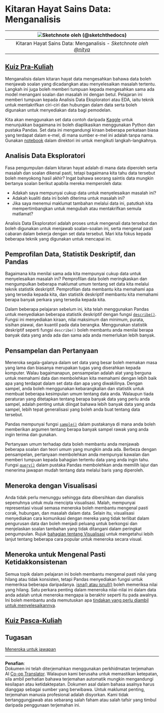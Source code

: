 <!--
CO_OP_TRANSLATOR_METADATA:
{
  "original_hash": "661dad02c3ac239644d34c1eb51e76f8",
  "translation_date": "2025-09-06T21:22:03+00:00",
  "source_file": "4-Data-Science-Lifecycle/15-analyzing/README.md",
  "language_code": "ms"
}
-->
# Kitaran Hayat Sains Data: Menganalisis

|![ Sketchnote oleh [(@sketchthedocs)](https://sketchthedocs.dev) ](../../sketchnotes/15-Analyzing.png)|
|:---:|
| Kitaran Hayat Sains Data: Menganalisis - _Sketchnote oleh [@nitya](https://twitter.com/nitya)_ |

## [Kuiz Pra-Kuliah](https://ff-quizzes.netlify.app/en/ds/quiz/28)

Menganalisis dalam kitaran hayat data mengesahkan bahawa data boleh menjawab soalan yang dicadangkan atau menyelesaikan masalah tertentu. Langkah ini juga boleh memberi tumpuan kepada mengesahkan sama ada model menangani soalan dan masalah ini dengan betul. Pelajaran ini memberi tumpuan kepada Analisis Data Eksploratori atau EDA, iaitu teknik untuk mentakrifkan ciri-ciri dan hubungan dalam data serta boleh digunakan untuk menyediakan data bagi pemodelan.

Kita akan menggunakan set data contoh daripada [Kaggle](https://www.kaggle.com/balaka18/email-spam-classification-dataset-csv/version/1) untuk menunjukkan bagaimana ini boleh diaplikasikan menggunakan Python dan pustaka Pandas. Set data ini mengandungi kiraan beberapa perkataan biasa yang terdapat dalam e-mel, di mana sumber e-mel ini adalah tanpa nama. Gunakan [notebook](notebook.ipynb) dalam direktori ini untuk mengikuti langkah-langkahnya.

## Analisis Data Eksploratori

Fasa pengumpulan dalam kitaran hayat adalah di mana data diperoleh serta masalah dan soalan dikenal pasti, tetapi bagaimana kita tahu data tersebut boleh menyokong hasil akhir? 
Ingat bahawa seorang saintis data mungkin bertanya soalan berikut apabila mereka memperoleh data:
- Adakah saya mempunyai cukup data untuk menyelesaikan masalah ini?
- Adakah kualiti data ini boleh diterima untuk masalah ini?
- Jika saya menemui maklumat tambahan melalui data ini, patutkah kita mempertimbangkan untuk mengubah atau mentakrifkan semula matlamat?

Analisis Data Eksploratori adalah proses untuk mengenali data tersebut dan boleh digunakan untuk menjawab soalan-soalan ini, serta mengenal pasti cabaran dalam bekerja dengan set data tersebut. Mari kita fokus kepada beberapa teknik yang digunakan untuk mencapai ini.

## Pemprofilan Data, Statistik Deskriptif, dan Pandas
Bagaimana kita menilai sama ada kita mempunyai cukup data untuk menyelesaikan masalah ini? Pemprofilan data boleh meringkaskan dan mengumpulkan beberapa maklumat umum tentang set data kita melalui teknik statistik deskriptif. Pemprofilan data membantu kita memahami apa yang tersedia kepada kita, dan statistik deskriptif membantu kita memahami berapa banyak perkara yang tersedia kepada kita.

Dalam beberapa pelajaran sebelum ini, kita telah menggunakan Pandas untuk menyediakan beberapa statistik deskriptif dengan fungsi [`describe()`](https://pandas.pydata.org/pandas-docs/stable/reference/api/pandas.DataFrame.describe.html). Fungsi ini menyediakan kiraan, nilai maksimum dan minimum, purata, sisihan piawai, dan kuantil pada data berangka. Menggunakan statistik deskriptif seperti fungsi `describe()` boleh membantu anda menilai berapa banyak data yang anda ada dan sama ada anda memerlukan lebih banyak.

## Pensampelan dan Pertanyaan
Meneroka segala-galanya dalam set data yang besar boleh memakan masa yang lama dan biasanya merupakan tugas yang diserahkan kepada komputer. Walau bagaimanapun, pensampelan adalah alat yang berguna untuk memahami data dan membolehkan kita memahami dengan lebih baik apa yang terdapat dalam set data dan apa yang diwakilinya. Dengan sampel, anda boleh menggunakan kebarangkalian dan statistik untuk membuat beberapa kesimpulan umum tentang data anda. Walaupun tiada peraturan yang ditetapkan tentang berapa banyak data yang perlu anda sampel, adalah penting untuk diingat bahawa lebih banyak data yang anda sampel, lebih tepat generalisasi yang boleh anda buat tentang data tersebut.

Pandas mempunyai fungsi [`sample()`](https://pandas.pydata.org/pandas-docs/stable/reference/api/pandas.DataFrame.sample.html) dalam pustakanya di mana anda boleh memberikan argumen tentang berapa banyak sampel rawak yang anda ingin terima dan gunakan.

Pertanyaan umum terhadap data boleh membantu anda menjawab beberapa soalan dan teori umum yang mungkin anda ada. Berbeza dengan pensampelan, pertanyaan membolehkan anda mempunyai kawalan dan memberi tumpuan kepada bahagian tertentu data yang anda ingin tahu. Fungsi [`query()`](https://pandas.pydata.org/pandas-docs/stable/reference/api/pandas.DataFrame.query.html) dalam pustaka Pandas membolehkan anda memilih lajur dan menerima jawapan mudah tentang data melalui baris yang diperoleh.

## Meneroka dengan Visualisasi
Anda tidak perlu menunggu sehingga data dibersihkan dan dianalisis sepenuhnya untuk mula mencipta visualisasi. Malah, mempunyai representasi visual semasa meneroka boleh membantu mengenal pasti corak, hubungan, dan masalah dalam data. Selain itu, visualisasi menyediakan cara komunikasi dengan mereka yang tidak terlibat dalam pengurusan data dan boleh menjadi peluang untuk berkongsi dan menjelaskan soalan tambahan yang tidak ditangani dalam peringkat pengumpulan. Rujuk [bahagian tentang Visualisasi](../../../../../../../../../3-Data-Visualization) untuk mengetahui lebih lanjut tentang beberapa cara popular untuk meneroka secara visual.

## Meneroka untuk Mengenal Pasti Ketidakkonsistenan
Semua topik dalam pelajaran ini boleh membantu mengenal pasti nilai yang hilang atau tidak konsisten, tetapi Pandas menyediakan fungsi untuk memeriksa beberapa daripadanya. [isna() atau isnull()](https://pandas.pydata.org/pandas-docs/stable/reference/api/pandas.isna.html) boleh memeriksa nilai yang hilang. Satu perkara penting dalam meneroka nilai-nilai ini dalam data anda adalah untuk meneroka mengapa ia berakhir seperti itu pada awalnya. Ini boleh membantu anda memutuskan apa [tindakan yang perlu diambil untuk menyelesaikannya](/2-Working-With-Data/08-data-preparation/notebook.ipynb).

## [Kuiz Pasca-Kuliah](https://ff-quizzes.netlify.app/en/ds/quiz/29)

## Tugasan

[Meneroka untuk jawapan](assignment.md)

---

**Penafian**:  
Dokumen ini telah diterjemahkan menggunakan perkhidmatan terjemahan AI [Co-op Translator](https://github.com/Azure/co-op-translator). Walaupun kami berusaha untuk memastikan ketepatan, sila ambil perhatian bahawa terjemahan automatik mungkin mengandungi kesilapan atau ketidaktepatan. Dokumen asal dalam bahasa asalnya harus dianggap sebagai sumber yang berwibawa. Untuk maklumat penting, terjemahan manusia profesional adalah disyorkan. Kami tidak bertanggungjawab atas sebarang salah faham atau salah tafsir yang timbul daripada penggunaan terjemahan ini.